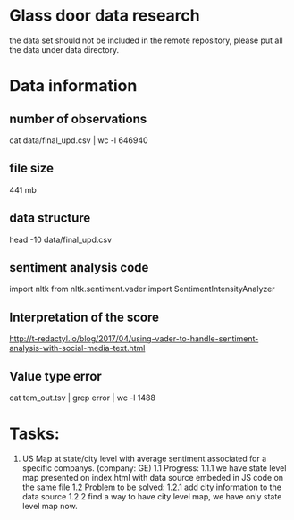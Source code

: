 # Glass door data research
the data set should not be included in the remote repository, please put all the data under data directory. 


# Data information

## number of observations
cat data/final_upd.csv | wc -l
646940

## file size 
441 mb

## data structure
head -10 data/final_upd.csv

## sentiment analysis code
import nltk
from nltk.sentiment.vader import SentimentIntensityAnalyzer

## Interpretation of the score
http://t-redactyl.io/blog/2017/04/using-vader-to-handle-sentiment-analysis-with-social-media-text.html


## Value type error
cat tem_out.tsv | grep error | wc -l
1488


# Tasks: 

1. US Map at state/city level with average sentiment associated for a specific companys. (company: GE)
    1.1 Progress:
        1.1.1 we have state level map presented on index.html with data source embeded in JS code on the same file
    1.2 Problem to be solved:
        1.2.1 add city information to the data source
        1.2.2 find a way to have city level map, we have only state level map now.